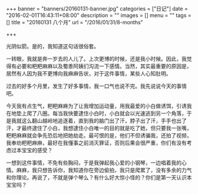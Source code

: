+++
banner = "banners/20160131-banner.jpg"
categories = ["日记"]
date = "2016-02-01T16:43:11+08:00"
description = ""
images = []
menu = ""
tags = []
title = "20160131 八个月"
url = "/2016/01/31/8-months"

+++

光阴似箭。是的，我知道这句话很俗套。

一转眼，我就是奔一岁去的人儿了。上次更博的时候，还是我小时候。因此，我觉得有必要和粑粑麻麻以及蜀黍阿姨们沟流一下感情。当然，其实最重要的原因是，居然有人因为我不更博向我麻麻告状，对于这件事情，某些人心知肚明。

过去的好多个月里，发生了好多事情，我一口气也说不完。我先说说今天的事情吧。

今天我有点生气，粑粑麻麻为了让我增加运动量，用我最爱的小白做诱饵，引诱我在地垫上爬了八圈。每当我快要逮住小白时，小白就会以光速逃到另一个角落，于是我就这么翻山越岭地追逐着，直到我的脑门出了汗，脖子出了汗，手手也出了汗，才最终逮住了小白，我想逮住小白唯一的目的就是吃了她，但只要我一张嘴，粑粑麻麻就会争先恐后地把她劫走。最可恨的是，他们不但诱骗我，还拍了视频，我奉劝粑粑麻麻，最好在我懂事之前消灭罪证，否则后果会很严重，你们有没有考虑过本宝宝的感受？

一想到这件事情，不免有些胸闷，于是我弹起我心爱的小钢琴，一边唱着我的心情。麻麻，我只想告诉你，我知道你在旁边偷拍，我只是爬累了，没有多余的力气和你理论。再说了，不就是弹个琴么？有什么好大惊小怪的？你们是第一天认识本宝宝吗？